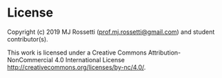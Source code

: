 # License

Copyright (c) 2019 MJ Rossetti (<prof.mj.rossetti@gmail.com>) and student contributor(s).

This work is licensed under a Creative Commons Attribution-NonCommercial 4.0 International License <http://creativecommons.org/licenses/by-nc/4.0/>.